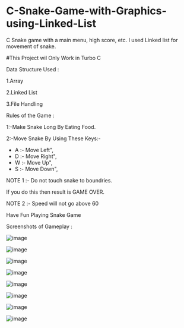 # C-Snake-Game-with-Graphics-using-Linked-List
C Snake game with a main menu, high score, etc. I used Linked list for movement of snake.

#This Project wil Only Work in Turbo C

Data Structure Used :

1.Array 

2.Linked List

3.File Handling 

Rules of the Game :

1:-Make Snake Long By Eating Food.

2:-Move Snake By Using These Keys:-
 * A :- Move Left",
 * D :- Move Right",
 * W :- Move Up",
 * S :- Move Down",

NOTE 1 :- Do not touch snake to boundries.

If you do this then result is GAME OVER.

NOTE 2 :- Speed will not go above 60

Have Fun Playing Snake Game

Screenshots of Gameplay :

![image](https://user-images.githubusercontent.com/123811704/227580864-dab8efac-9493-4559-9a5d-a60c8e874728.png)

![image](https://user-images.githubusercontent.com/123811704/227580986-e7ada665-2465-40b8-97f2-fd2ca3b83626.png)

![image](https://user-images.githubusercontent.com/123811704/227581054-1b643220-b457-4498-9415-30c415e3e2ef.png)

![image](https://user-images.githubusercontent.com/123811704/227581116-d86bda20-af70-47df-a186-12839c0a758f.png)

![image](https://user-images.githubusercontent.com/123811704/227581185-25870bf5-3b3e-4d4f-94bc-e5af4404c49d.png)

![image](https://user-images.githubusercontent.com/123811704/227581259-fb61684f-240a-4935-8ac3-48572d734b74.png)

![image](https://user-images.githubusercontent.com/123811704/227581344-14e8d5f7-c00d-4922-a1d0-ef4cf19afd67.png)

![image](https://user-images.githubusercontent.com/123811704/227581403-397a08ce-abf8-42e5-aeae-5bfd276d6e02.png)

